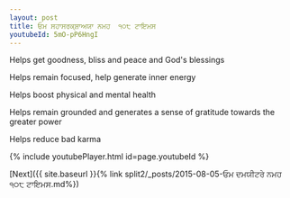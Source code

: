 ```yaml
---
layout: post
title: ਓਮ ਸਹਾਸਰਕ੍ਸ਼ਾਅਯਾ ਨਮਹ  ੧੦੮ ਟਾਇਮਸ
youtubeId: 5mO-pP6HngI
---
```

 
 
Helps get goodness, bliss and peace and God's blessings
 
Helps remain focused, help generate inner energy 
 
Helps boost physical and mental health 
 
Helps remain grounded and generates a sense of gratitude towards the greater power 
 
Helps reduce bad karma
 
 
 
 


{% include youtubePlayer.html id=page.youtubeId %}
 
[Next]({{ site.baseurl }}{% link  split2/_posts/2015-08-05-ਓਮ ਦਮਯੀਟਰੇ ਨਮਹ ੧੦੮ ਟਾਇਮਸ.md%})
 

